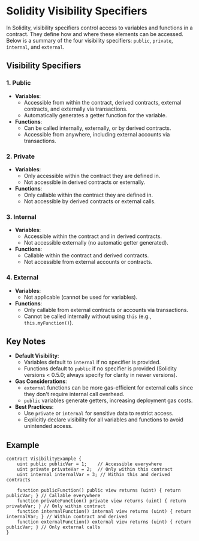 # Solidity Visibility Specifiers

In Solidity, visibility specifiers control access to variables and functions in a contract. They define how and where these elements can be accessed. Below is a summary of the four visibility specifiers: `public`, `private`, `internal`, and `external`.

## Visibility Specifiers

### 1. Public
- **Variables**: 
  - Accessible from within the contract, derived contracts, external contracts, and externally via transactions.
  - Automatically generates a getter function for the variable.
- **Functions**: 
  - Can be called internally, externally, or by derived contracts.
  - Accessible from anywhere, including external accounts via transactions.

### 2. Private
- **Variables**: 
  - Only accessible within the contract they are defined in.
  - Not accessible in derived contracts or externally.
- **Functions**: 
  - Only callable within the contract they are defined in.
  - Not accessible by derived contracts or external calls.

### 3. Internal
- **Variables**: 
  - Accessible within the contract and in derived contracts.
  - Not accessible externally (no automatic getter generated).
- **Functions**: 
  - Callable within the contract and derived contracts.
  - Not accessible from external accounts or contracts.

### 4. External
- **Variables**: 
  - Not applicable (cannot be used for variables).
- **Functions**: 
  - Only callable from external contracts or accounts via transactions.
  - Cannot be called internally without using `this` (e.g., `this.myFunction()`).

## Key Notes
- **Default Visibility**: 
  - Variables default to `internal` if no specifier is provided.
  - Functions default to `public` if no specifier is provided (Solidity versions < 0.5.0; always specify for clarity in newer versions).
- **Gas Considerations**: 
  - `external` functions can be more gas-efficient for external calls since they don't require internal call overhead.
  - `public` variables generate getters, increasing deployment gas costs.
- **Best Practices**: 
  - Use `private` or `internal` for sensitive data to restrict access.
  - Explicitly declare visibility for all variables and functions to avoid unintended access.

## Example
```solidity
contract VisibilityExample {
    uint public publicVar = 1;    // Accessible everywhere
    uint private privateVar = 2;  // Only within this contract
    uint internal internalVar = 3; // Within this and derived contracts

    function publicFunction() public view returns (uint) { return publicVar; } // Callable everywhere
    function privateFunction() private view returns (uint) { return privateVar; } // Only within contract
    function internalFunction() internal view returns (uint) { return internalVar; } // Within contract and derived
    function externalFunction() external view returns (uint) { return publicVar; } // Only external calls
}
